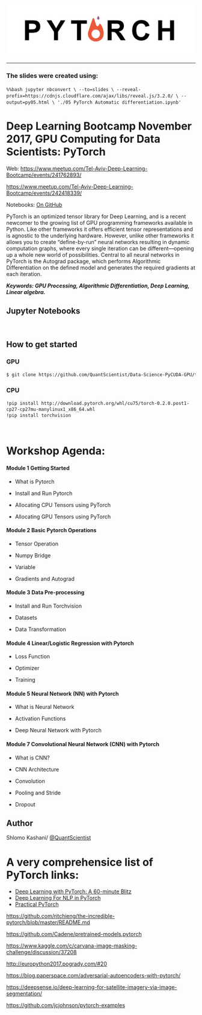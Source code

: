 
![pytorch](../images/pt.jpg)

--------------------------------------------------------------------------------

### The slides were created using:

`
%%bash
jupyter nbconvert \
    --to=slides \
    --reveal-prefix=https://cdnjs.cloudflare.com/ajax/libs/reveal.js/3.2.0/ \
    --output=py05.html \
    './05 PyTorch Automatic differentiation.ipynb'
`

# Deep Learning Bootcamp November 2017, GPU Computing for Data Scientists: PyTorch

Web: https://www.meetup.com/Tel-Aviv-Deep-Learning-Bootcamp/events/241762893/

https://www.meetup.com/Tel-Aviv-Deep-Learning-Bootcamp/events/242418339/


Notebooks: <a href="https://github.com/QuantScientist/Data-Science-PyCUDA-GPU"> On GitHub</a>

PyTorch is an optimized tensor library for Deep Learning, and is a recent newcomer to the growing list of GPU programming frameworks available in Python. Like other frameworks it offers efficient tensor representations and is agnostic to the underlying hardware. However, unlike other frameworks it allows you to create “define-by-run” neural networks resulting in dynamic computation graphs, where every single iteration can be different—opening up a whole new world of possibilities. Central to all neural networks in PyTorch is the Autograd package, which performs Algorithmic Differentiation on the defined model and generates the required gradients at each iteration.

***Keywords: GPU Processing, Algorithmic Differentiation, Deep Learning, Linear algebra.***


## Jupyter Notebooks


<br/>

## How to get started

### GPU
```bash
$ git clone https://github.com/QuantScientist/Data-Science-PyCUDA-GPU/tree/master/docker
```

### CPU
```
!pip install http://download.pytorch.org/whl/cu75/torch-0.2.0.post1-cp27-cp27mu-manylinux1_x86_64.whl
!pip install torchvision 

```
<br/>

# Workshop Agenda:

#### Module 1 Getting Started  

- What is Pytorch

- Install and Run Pytorch

- Allocating CPU Tensors using PyTorch

- Allocating GPU Tensors using PyTorch 



#### Module 2 Basic Pytorch Operations

- Tensor Operation

- Numpy Bridge

- Variable

- Gradients and Autograd



#### Module 3 Data Pre-processing

- Install and Run Torchvision

- Datasets

- Data Transformation


#### Module 4 Linear/Logistic Regression with Pytorch

- Loss Function 

- Optimizer

- Training

#### Module 5 Neural Network (NN) with Pytorch

- What is Neural Network 

- Activation Functions

- Deep Neural Network with Pytorch


#### Module 7 Convolutional Neural Network (CNN) with Pytorch

- What is CNN?

- CNN Architecture

- Convolution 

- Pooling and Stride

- Dropout


## Author
Shlomo Kashani/ [@QuantScientist](https://github.com/QuantScientist)


# A very comprehensice list of PyTorch links:

* [Deep Learning with PyTorch: A 60-minute Blitz](https://github.com/pytorch/tutorials/blob/master/Deep%20Learning%20with%20PyTorch.ipynb)
* [Deep Learning For NLP in PyTorch](https://github.com/rguthrie3/DeepLearningForNLPInPytorch)
* [Practical PyTorch](https://github.com/spro/practical-pytorch)

https://github.com/ritchieng/the-incredible-pytorch/blob/master/README.md

https://github.com/Cadene/pretrained-models.pytorch

https://www.kaggle.com/c/carvana-image-masking-challenge/discussion/37208

http://europython2017.pogrady.com/#20


https://blog.paperspace.com/adversarial-autoencoders-with-pytorch/

https://deepsense.io/deep-learning-for-satellite-imagery-via-image-segmentation/

https://github.com/jcjohnson/pytorch-examples
